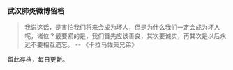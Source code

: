 ### 武汉肺炎微博留档

> 我说这话，是害怕我们将来会成为坏人，但是为什么我们一定会成为坏人呢，诸位？最要紧的是，我们首先应该善良，其次要诚实，再其次是以后永远不要相互遗忘。 -- 《卡拉马佐夫兄弟》

留此存档，每日更新。